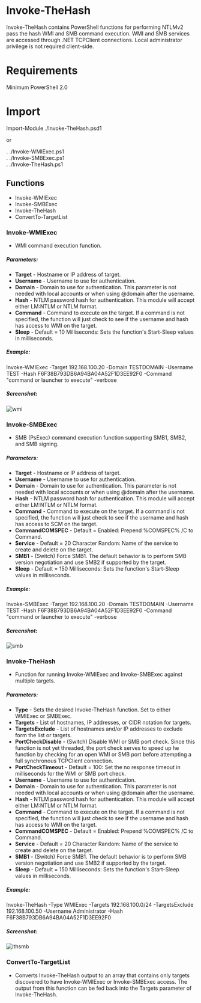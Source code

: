 # Invoke-TheHash
Invoke-TheHash contains PowerShell functions for performing NTLMv2 pass the hash WMI and SMB command execution. WMI and SMB services are accessed through .NET TCPClient connections. Local administrator privilege is not required client-side.  

# Requirements
Minimum PowerShell 2.0  

# Import 
Import-Module ./Invoke-TheHash.psd1  

or   

. ./Invoke-WMIExec.ps1  
. ./Invoke-SMBExec.ps1  
. ./Invoke-TheHash.ps1  

## Functions  
* Invoke-WMIExec  
* Invoke-SMBExec  
* Invoke-TheHash  
* ConvertTo-TargetList  

### Invoke-WMIExec
* WMI command execution function.  

##### Parameters:
* __Target__ - Hostname or IP address of target.  
* __Username__ - Username to use for authentication.  
* __Domain__ - Domain to use for authentication. This parameter is not needed with local accounts or when using @domain after the username.  
* __Hash__ - NTLM password hash for authentication. This module will accept either LM:NTLM or NTLM format.  
* __Command__ - Command to execute on the target. If a command is not specified, the function will just check to see if the username and hash has access to WMI on the target.  
* __Sleep__ - Default = 10 Milliseconds: Sets the function's Start-Sleep values in milliseconds.  

##### Example:
Invoke-WMIExec -Target 192.168.100.20 -Domain TESTDOMAIN -Username TEST -Hash F6F38B793DB6A94BA04A52F1D3EE92F0 -Command "command or launcher to execute" -verbose  

##### Screenshot:
![wmi](https://cloud.githubusercontent.com/assets/5897462/21598463/7379df8a-d12b-11e6-8e8e-6dc6da4be235.png)

### Invoke-SMBExec
* SMB (PsExec) command execution function supporting SMB1, SMB2, and SMB signing.  

##### Parameters:
* __Target__ - Hostname or IP address of target.  
* __Username__ - Username to use for authentication.  
* __Domain__ - Domain to use for authentication. This parameter is not needed with local accounts or when using @domain after the username.  
* __Hash__ - NTLM password hash for authentication. This module will accept either LM:NTLM or NTLM format.  
* __Command__ - Command to execute on the target. If a command is not specified, the function will just check to see if the username and hash has access to SCM on the target.  
* __CommandCOMSPEC__ - Default = Enabled: Prepend %COMSPEC% /C to Command.  
* __Service__ - Default = 20 Character Random: Name of the service to create and delete on the target.  
* __SMB1__ - (Switch) Force SMB1. The default behavior is to perform SMB version negotiation and use SMB2 if supported by the target.  
* __Sleep__ - Default = 150 Milliseconds: Sets the function's Start-Sleep values in milliseconds.  

##### Example:
Invoke-SMBExec -Target 192.168.100.20 -Domain TESTDOMAIN -Username TEST -Hash F6F38B793DB6A94BA04A52F1D3EE92F0 -Command "command or launcher to execute" -verbose  

##### Screenshot:
![smb](https://cloud.githubusercontent.com/assets/5897462/21594963/b899ecf2-d0f6-11e6-9bd7-750b218e86a0.png)

### Invoke-TheHash  
* Function for running Invoke-WMIExec and Invoke-SMBExec against multiple targets.  

##### Parameters:
* __Type__ - Sets the desired Invoke-TheHash function. Set to either WMIExec or SMBExec.  
* __Targets__ - List of hostnames, IP addresses, or CIDR notation for targets.  
* __TargetsExclude__ - List of hostnames and/or IP addresses to exclude form the list or targets.  
* __PortCheckDisable__ - (Switch) Disable WMI or SMB port check. Since this function is not yet threaded, the port check serves to speed up he function by checking for an open WMI or SMB port before attempting a full synchronous TCPClient connection.  
* __PortCheckTimeout__ - Default = 100: Set the no response timeout in milliseconds for the WMI or SMB port check.  
* __Username__ - Username to use for authentication.  
* __Domain__ - Domain to use for authentication. This parameter is not needed with local accounts or when using @domain after the username.  
* __Hash__ - NTLM password hash for authentication. This module will accept either LM:NTLM or NTLM format.  
* __Command__ - Command to execute on the target. If a command is not specified, the function will just check to see if the username and hash has access to WMI on the target.  
* __CommandCOMSPEC__ - Default = Enabled: Prepend %COMSPEC% /C to Command.  
* __Service__ - Default = 20 Character Random: Name of the service to create and delete on the target.  
* __SMB1__ - (Switch) Force SMB1. The default behavior is to perform SMB version negotiation and use SMB2 if supported by the target.  
* __Sleep__ - Default = 150 Milliseconds: Sets the function's Start-Sleep values in milliseconds.  

##### Example:
Invoke-TheHash -Type WMIExec -Targets 192.168.100.0/24 -TargetsExclude 192.168.100.50 -Username Administrator -Hash F6F38B793DB6A94BA04A52F1D3EE92F0  

##### Screenshot:
![ithsmb](https://cloud.githubusercontent.com/assets/5897462/21594966/c0f69a62-d0f6-11e6-91f2-af9103571bde.png)

### ConvertTo-TargetList
* Converts Invoke-TheHash output to an array that contains only targets discovered to have Invoke-WMIExec or Invoke-SMBExec access. The output from this function can be fed back into the Targets parameter of Invoke-TheHash.   





